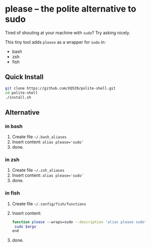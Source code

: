 # please – the polite alternative to sudo

Tired of shouting at your machine with `sudo`? Try asking nicely.

This tiny tool adds `please` as a wrapper for `sudo` in:
- bash
- zsh
- fish

## Quick Install

```bash
git clone https://github.com/XQ539/polite-shell.git
cd polite-shell
./install.sh
```

## Alternative

### in bash
1. Create file `~/.bash_aliases`
2. Insert content: `alias please='sudo'`
3. done.

### in zsh
1. Create file `~/.zsh_aliases`
2. Insert content: `alias please='sudo'`
3. done.

### in fish
1. Create file `~/.config/fish/functions`
2. Insert content:
   ```bash
   function please --wraps=sudo --description 'alias please sudo'
   	sudo $argv
   end
   ```
   
4. done.
